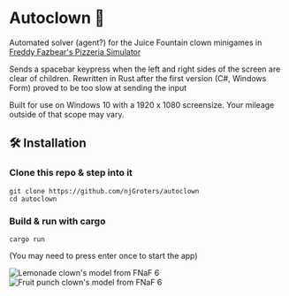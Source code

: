 # Autoclown 🤡

Automated solver (agent?) for the Juice Fountain clown minigames in [Freddy Fazbear's Pizzeria Simulator](https://store.steampowered.com/app/738060/Freddy_Fazbears_Pizzeria_Simulator/)

Sends a spacebar keypress when the left and right sides of the screen are clear of children. Rewritten in Rust after the first version (C#, Windows Form) proved to be too slow at sending the input

Built for use on Windows 10 with a 1920 x 1080 screensize. Your mileage outside of that scope may vary. 

## 🛠️ Installation

### Clone this repo & step into it

```shell
git clone https://github.com/njGroters/autoclown
cd autoclown
```

### Build & run with cargo

```shell
cargo run
```

(You may need to press enter once to start the app) 

![Lemonade clown's model from FNaF 6](https://static.wikia.nocookie.net/freddy-fazbears-pizza/images/2/24/LemonadeClown.png)
![Fruit punch clown's model from FNaF 6](https://static.wikia.nocookie.net/freddy-fazbears-pizza/images/c/cb/FruitPunchClown.png)
